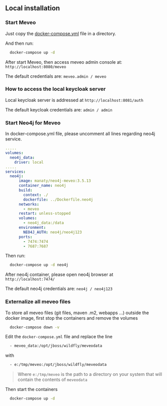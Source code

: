 ## Local installation

### Start Meveo

Just copy the [docker-compose.yml](https://raw.githubusercontent.com/meveo-org/meveo/master/docker/localhost/docker-compose.yml) file in a directory. 

And then run:

```sh
  docker-compose up -d
```

After start Meveo, then access meveo admin console at: `http://localhost:8080/meveo`

The default credentials are: `meveo.admin / meveo`

### How to access the local keycloak server

Local keycloak server is addressed at `http://localhost:8081/auth`

The default keycloak credentials are: `admin / admin`

### Start Neo4j for Meveo

In docker-compose.yml file, please uncomment all lines regarding neo4j service.

```yaml
.....
volumes:
  neo4j_data:
    driver: local
.....
services:
  neo4j:
      image: manaty/neo4j-meveo:3.5.13
      container_name: neo4j
      build:
        context: ./
        dockerfile: ../Dockerfile.neo4j
      networks:
        - meveo
      restart: unless-stopped
      volumes:
        - neo4j_data:/data
      environment:
        NEO4J_AUTH: neo4j/neo4j123
      ports:
        - 7474:7474
        - 7687:7687
```

Then run:
```sh
  docker-compose up -d neo4j
```

After neo4j container, please open neo4j browser at `http://localhost:7474/`

The default neo4j credentials are: `neo4j / neo4j123`


### Externalize all meveo files

To store all meveo files (git files, maven .m2, webapps ...) outside the docker image, first stop the containers and remove the volumes

```sh
  docker-compose down -v
```

Edit the `docker-compose.yml` file and replace the line

```sh
  - meveo_data:/opt/jboss/wildfly/meveodata
```

with

```sh
  - e:/tmp/meveo:/opt/jboss/wildfly/meveodata
```
> Where `e:/tmp/meveo` is the path to a directory on your system that will contain the contents of `meveodata`

Then start the containers

```sh
  docker-compose up -d
```
